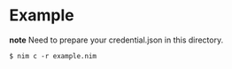 # Example

**note** Need to prepare your credential.json in this directory.

```
$ nim c -r example.nim
```
